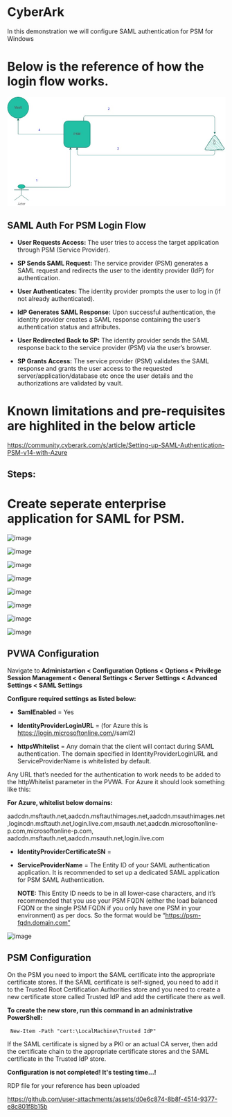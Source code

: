 # CyberArk
In this demonstration we will configure SAML authentication for PSM for Windows

# Below is the reference of how the login flow works.

![alt text](https://github.com/Vamshi-Msi/CyberArk/blob/main/PSM%20for%20SAML.jpg?raw=true)

## SAML Auth For PSM Login Flow


- **User Requests Access:** The user tries to access the target application through PSM (Service Provider).

- **SP Sends SAML Request:** The service provider (PSM) generates a SAML request and redirects the user to the identity provider (IdP) for authentication.

- **User Authenticates:** The identity provider prompts the user to log in (if not already authenticated).

- **IdP Generates SAML Response:** Upon successful authentication, the identity provider creates a SAML response containing the user’s authentication status and attributes.

- **User Redirected Back to SP:** The identity provider sends the SAML response back to the service provider (PSM) via the user’s browser.

- **SP Grants Access:** The service provider (PSM) validates the SAML response and grants the user access to the requested server/application/database etc once the user details and the authorizations are validated by vault.

# Known limitations and pre-requisites are highlited in the below article

https://community.cyberark.com/s/article/Setting-up-SAML-Authentication-PSM-v14-with-Azure

## Steps:

# Create seperate enterprise application for SAML for PSM.


![image](https://github.com/user-attachments/assets/35f64a09-aaf1-4f76-977d-10b819963a4f)



![image](https://github.com/user-attachments/assets/499ca3f5-9693-4e15-b587-22307cce3629)



![image](https://github.com/user-attachments/assets/61c1733d-e38a-46d4-a4dd-ce181bd533c6)

 

![image](https://github.com/user-attachments/assets/dceedb17-ab0d-40b3-bbfd-93ccf99952c9)



![image](https://github.com/user-attachments/assets/a766d046-53ab-4d84-b208-a7365bf9fed2)



![image](https://github.com/user-attachments/assets/c27169b3-808c-4fc7-8ca8-0d4af8faafec)



![image](https://github.com/user-attachments/assets/b526e643-e813-4af1-bbaa-ea3fcfa54404)


![image](https://github.com/user-attachments/assets/dd4b4277-f5b7-4411-ae9f-03b287086d9a)


## PVWA Configuration

Navigate to **Administartion < Configuration Options < Options < Privilege Session Management < General Settings < Server Settings < Advanced Settings < SAML Settings**

**Configure required settings as listed below:**

- **SamlEnabled** = Yes

- **IdentityProviderLoginURL** = <Your IdP login URL> (for Azure this is https://login.microsoftonline.com/<tenantID>/saml2) 

- **httpsWhitelist** = Any domain that the client will contact during SAML authentication. The domain specified in IdentityProviderLoginURL and ServiceProviderName is whitelisted by default. 

Any URL that’s needed for the authentication to work needs to be added to the httpWhitelist parameter in the PVWA. For Azure it should look something like this:


**For Azure, whitelist below domains:**

aadcdn.msftauth.net,aadcdn.msftauthimages.net,aadcdn.msauthimages.net,logincdn.msftauth.net,login.live.com,msauth.net,aadcdn.microsoftonline-p.com,microsoftonline-p.com, aadcdn.msftauth.net,aadcdn.msauth.net,login.live.com


- **IdentityProviderCertificateSN** = <serialnumber of the SAML certificate from your IdP> 

- **ServiceProviderName** = The Entity ID of your SAML authentication application. It is recommended to set up a dedicated SAML application for PSM SAML Authentication.  
 
   **NOTE:** This Entity ID needs to be in all lower-case characters, and it’s recommended that you use your PSM FQDN (either the load balanced FQDN or the 
             single PSM FQDN if you only have one PSM in your environment) as per docs. So the format would be “https://psm-fqdn.domain.com”  

![image](https://github.com/user-attachments/assets/2273a7f5-9d24-4f06-a337-07e1e0bb2db8)


## PSM Configuration

On the PSM you need to import the SAML certificate into the appropriate certificate stores. If the SAML certificate is self-signed, you need to add it to the Trusted Root Certification Authorities store and you need to create a new certificate store called Trusted IdP and add the certificate there as well. 

**To create the new store, run this command in an administrative PowerShell:** 
 

     New-Item -Path "cert:\LocalMachine\Trusted IdP" 
 

If the SAML certificate is signed by a PKI or an actual CA server, then add the certificate chain to the appropriate certificate stores and the SAML certificate in the Trusted IdP store.


**Configuration is not completed! It's testing time...!**

RDP file for your reference has been uploaded 



https://github.com/user-attachments/assets/d0e6c874-8b8f-4514-9377-e8c801f8b15b
